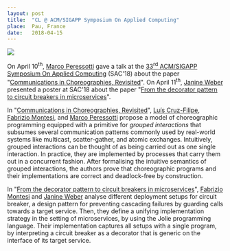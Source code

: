 ```yaml
---
layout: post
title:  "CL @ ACM/SIGAPP Symposium On Applied Computing"
place:  Pau, France
date:   2018-04-15
---
```

<img class="img-fluid mx-auto d-block" src="/images/posts/acmsac-2018.png">

On April 10<sup>th</sup>, [Marco Peressotti](/people.html#mp) gave a talk at the [33<sup>rd</sup> ACM/SIGAPP Symposium On Applied Computing](https://www.sigapp.org/sac/sac2018/) (SAC'18) about the paper "[Communications in Choreographies, Revisited](/publications.html#paper_CMP18)".
On April 11<sup>th</sup>, [Janine Weber](https://www.linkedin.com/in/j-webs) presented a poster at SAC'18 about the paper "[From the decorator pattern to circuit breakers in microservices](/publications.html#paper_paper_DBLP:conf/sac/MontesiW18)".

<!--more-->

In "[Communications in Choreographies, Revisited](/publications.html#paper_CMP18)", [Luís Cruz-Filipe](/people.html#lcf), [Fabrizio Montesi](/people.html#fm), and [Marco Peressotti](/people.html#mp) propose a model of choreographic programming equipped with a primitive for <i>grouped interactions</i> that subsumes several communication patterns commonly used by real-world systems like multicast, scatter-gather, and atomic exchanges.
Intuitively, grouped interactions can be thought of as being carried out as one single interaction. In practice, they are implemented by processes that carry them out in a concurrent fashion. After formalising the intuitive semantics of grouped interactions, the authors prove that choreographic programs and their implementations are correct and deadlock-free by construction.

In "[From the decorator pattern to circuit breakers in microservices](/publications.html#paper_paper_DBLP:conf/sac/MontesiW18)", [Fabrizio Montesi](/people.html#fm) and [Janine Weber](https://www.linkedin.com/in/j-webs) analyse different deployment setups for circuit breaker, a design pattern for preventing cascading failures by guarding calls towards a target service. Then, they define a unifying implementation strategy in the setting of microservices, by using the Jolie programming language. Their implementation captures all setups with a single program, by interpreting a circuit breaker as a decorator that is generic on the interface of its target service.
